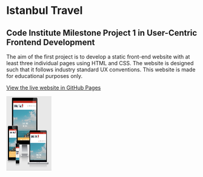 <h1><strong>Istanbul Travel</strong></h1>

<h2>Code Institute Milestone Project 1 in User-Centric Frontend Development</h2>

<p>
    The aim of the first project is to develop a static front-end website with at least three individual pages using HTML and CSS. The website is designed such that it follows industry standard UX conventions. This website is made for educational purposes only. 
</p>

<a href="">View the live website in GitHub Pages</a>

<img src="assets/images/am-i-responsive.png" height="197px" width="119px" alt="screenshot of the responsiveness of the website" >